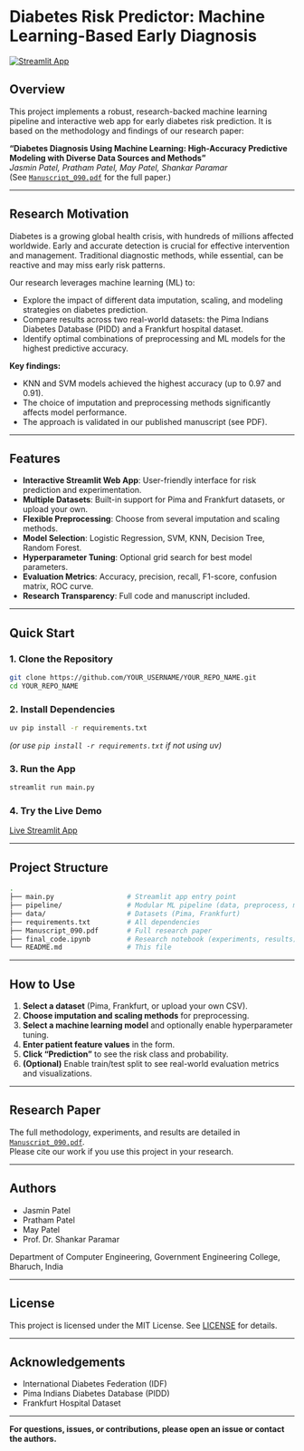 # Diabetes Risk Predictor: Machine Learning-Based Early Diagnosis

[![Streamlit App](https://img.shields.io/badge/Streamlit-Live%20Demo-brightgreen)](YOUR_STREAMLIT_APP_URL_HERE)

## Overview

This project implements a robust, research-backed machine learning pipeline and interactive web app for early diabetes risk prediction. It is based on the methodology and findings of our research paper:

**“Diabetes Diagnosis Using Machine Learning: High-Accuracy Predictive Modeling with Diverse Data Sources and Methods”**  
_Jasmin Patel, Pratham Patel, May Patel, Shankar Paramar_  
(See [`Manuscript_090.pdf`](Manuscript_090.pdf) for the full paper.)

---

## Research Motivation

Diabetes is a growing global health crisis, with hundreds of millions affected worldwide. Early and accurate detection is crucial for effective intervention and management. Traditional diagnostic methods, while essential, can be reactive and may miss early risk patterns.

Our research leverages machine learning (ML) to:

- Explore the impact of different data imputation, scaling, and modeling strategies on diabetes prediction.
- Compare results across two real-world datasets: the Pima Indians Diabetes Database (PIDD) and a Frankfurt hospital dataset.
- Identify optimal combinations of preprocessing and ML models for the highest predictive accuracy.

**Key findings:**

- KNN and SVM models achieved the highest accuracy (up to 0.97 and 0.91).
- The choice of imputation and preprocessing methods significantly affects model performance.
- The approach is validated in our published manuscript (see PDF).

---

## Features

- **Interactive Streamlit Web App**: User-friendly interface for risk prediction and experimentation.
- **Multiple Datasets**: Built-in support for Pima and Frankfurt datasets, or upload your own.
- **Flexible Preprocessing**: Choose from several imputation and scaling methods.
- **Model Selection**: Logistic Regression, SVM, KNN, Decision Tree, Random Forest.
- **Hyperparameter Tuning**: Optional grid search for best model parameters.
- **Evaluation Metrics**: Accuracy, precision, recall, F1-score, confusion matrix, ROC curve.
- **Research Transparency**: Full code and manuscript included.

---

## Quick Start

### 1. Clone the Repository

```bash
git clone https://github.com/YOUR_USERNAME/YOUR_REPO_NAME.git
cd YOUR_REPO_NAME
```

### 2. Install Dependencies

```bash
uv pip install -r requirements.txt
```

_(or use `pip install -r requirements.txt` if not using uv)_

### 3. Run the App

```bash
streamlit run main.py
```

### 4. Try the Live Demo

[Live Streamlit App](YOUR_STREAMLIT_APP_URL_HERE)

---

## Project Structure

```sh
.
├── main.py                  # Streamlit app entry point
├── pipeline/                # Modular ML pipeline (data, preprocess, models)
├── data/                    # Datasets (Pima, Frankfurt)
├── requirements.txt         # All dependencies
├── Manuscript_090.pdf       # Full research paper
├── final_code.ipynb         # Research notebook (experiments, results)
└── README.md                # This file
```

---

## How to Use

1. **Select a dataset** (Pima, Frankfurt, or upload your own CSV).
2. **Choose imputation and scaling methods** for preprocessing.
3. **Select a machine learning model** and optionally enable hyperparameter tuning.
4. **Enter patient feature values** in the form.
5. **Click “Prediction”** to see the risk class and probability.
6. **(Optional)** Enable train/test split to see real-world evaluation metrics and visualizations.

---

## Research Paper

The full methodology, experiments, and results are detailed in [`Manuscript_090.pdf`](Manuscript_090.pdf).  
Please cite our work if you use this project in your research.

---

## Authors

- Jasmin Patel
- Pratham Patel
- May Patel
- Prof. Dr. Shankar Paramar

Department of Computer Engineering, Government Engineering College, Bharuch, India

---

## License

This project is licensed under the MIT License. See [LICENSE](LICENSE) for details.

---

## Acknowledgements

- International Diabetes Federation (IDF)
- Pima Indians Diabetes Database (PIDD)
- Frankfurt Hospital Dataset

---

**For questions, issues, or contributions, please open an issue or contact the authors.**

